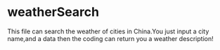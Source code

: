 # weatherSearch
This file can search the weather of cities in China.You just input a city name,and a data then the coding can return you a weather description!
